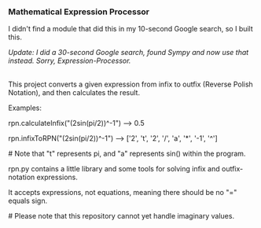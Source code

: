 <h3> Mathematical Expression Processor </h3>

<p> I didn't find a module that did this in my 10-second Google search, so I built this. </p>
<i>Update: I did a 30-second Google search, found Sympy and now use that instead. Sorry, Expression-Processor.</i>
<br>
<br>
<p> This project converts a given expression from infix to outfix (Reverse Polish Notation), and then calculates the result. </p>
<p> Examples: </p>
<p> rpn.calculateInfix("(2sin(pi/2))^-1")  -->  0.5 </p>
<p> rpn.infixToRPN("(2sin(pi/2))^-1")  -->  ['2', 't', '2', '/', 'a', '*', '-1', '^']</p>
<p> # Note that "t" represents pi, and "a" represents sin() within the program. </p>


<p> rpn.py contains a little library and some tools for solving infix and outfix-notation expressions. </p>
<p> It accepts expressions, not equations, meaning there should be no "=" equals sign. </p>

<p> # Please note that this repository cannot yet handle imaginary values. </p>
